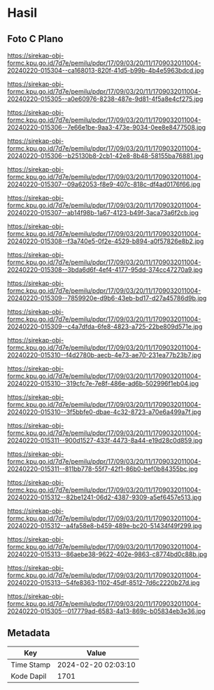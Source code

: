 # Hasil

## Foto C Plano

https://sirekap-obj-formc.kpu.go.id/7d7e/pemilu/pdpr/17/09/03/20/11/1709032011004-20240220-015304--ca168013-820f-41d5-b99b-4b4e5963bdcd.jpg

https://sirekap-obj-formc.kpu.go.id/7d7e/pemilu/pdpr/17/09/03/20/11/1709032011004-20240220-015305--a0e60976-8238-487e-9d81-4f5a8e4cf275.jpg

https://sirekap-obj-formc.kpu.go.id/7d7e/pemilu/pdpr/17/09/03/20/11/1709032011004-20240220-015306--7e66e1be-9aa3-473e-9034-0ee8e8477508.jpg

https://sirekap-obj-formc.kpu.go.id/7d7e/pemilu/pdpr/17/09/03/20/11/1709032011004-20240220-015306--b25130b8-2cb1-42e8-8b48-58155ba76881.jpg

https://sirekap-obj-formc.kpu.go.id/7d7e/pemilu/pdpr/17/09/03/20/11/1709032011004-20240220-015307--09a62053-f8e9-407c-818c-df4ad0176f66.jpg

https://sirekap-obj-formc.kpu.go.id/7d7e/pemilu/pdpr/17/09/03/20/11/1709032011004-20240220-015307--ab14f98b-1a67-4123-b49f-3aca73a6f2cb.jpg

https://sirekap-obj-formc.kpu.go.id/7d7e/pemilu/pdpr/17/09/03/20/11/1709032011004-20240220-015308--f3a740e5-0f2e-4529-b894-a0f57826e8b2.jpg

https://sirekap-obj-formc.kpu.go.id/7d7e/pemilu/pdpr/17/09/03/20/11/1709032011004-20240220-015308--3bda6d6f-4ef4-4177-95dd-374cc47270a9.jpg

https://sirekap-obj-formc.kpu.go.id/7d7e/pemilu/pdpr/17/09/03/20/11/1709032011004-20240220-015309--7859920e-d9b6-43eb-bd17-d27a45786d9b.jpg

https://sirekap-obj-formc.kpu.go.id/7d7e/pemilu/pdpr/17/09/03/20/11/1709032011004-20240220-015309--c4a7dfda-6fe8-4823-a725-22be809d571e.jpg

https://sirekap-obj-formc.kpu.go.id/7d7e/pemilu/pdpr/17/09/03/20/11/1709032011004-20240220-015310--f4d2780b-aecb-4e73-ae70-231ea77b23b7.jpg

https://sirekap-obj-formc.kpu.go.id/7d7e/pemilu/pdpr/17/09/03/20/11/1709032011004-20240220-015310--319cfc7e-7e8f-486e-ad6b-502996f1eb04.jpg

https://sirekap-obj-formc.kpu.go.id/7d7e/pemilu/pdpr/17/09/03/20/11/1709032011004-20240220-015310--3f5bbfe0-dbae-4c32-8723-a70e6a499a7f.jpg

https://sirekap-obj-formc.kpu.go.id/7d7e/pemilu/pdpr/17/09/03/20/11/1709032011004-20240220-015311--900d1527-433f-4473-8a44-e19d28c0d859.jpg

https://sirekap-obj-formc.kpu.go.id/7d7e/pemilu/pdpr/17/09/03/20/11/1709032011004-20240220-015311--811bb778-55f7-42f1-86b0-bef0b84355bc.jpg

https://sirekap-obj-formc.kpu.go.id/7d7e/pemilu/pdpr/17/09/03/20/11/1709032011004-20240220-015312--82be1241-06d2-4387-9309-a5ef6457e513.jpg

https://sirekap-obj-formc.kpu.go.id/7d7e/pemilu/pdpr/17/09/03/20/11/1709032011004-20240220-015312--a4fa58e8-b459-489e-bc20-51434f49f299.jpg

https://sirekap-obj-formc.kpu.go.id/7d7e/pemilu/pdpr/17/09/03/20/11/1709032011004-20240220-015313--86aebe38-9622-402e-9863-c8774bd0c88b.jpg

https://sirekap-obj-formc.kpu.go.id/7d7e/pemilu/pdpr/17/09/03/20/11/1709032011004-20240220-015313--54fe8363-1102-45df-8512-7d6c2220b27d.jpg

https://sirekap-obj-formc.kpu.go.id/7d7e/pemilu/pdpr/17/09/03/20/11/1709032011004-20240220-015305--017779ad-6583-4a13-869c-b05834eb3e36.jpg


## Metadata

| Key        | Value               |
| ---------- | ------------------- |
| Time Stamp | 2024-02-20 02:03:10 |
| Kode Dapil | 1701                |



